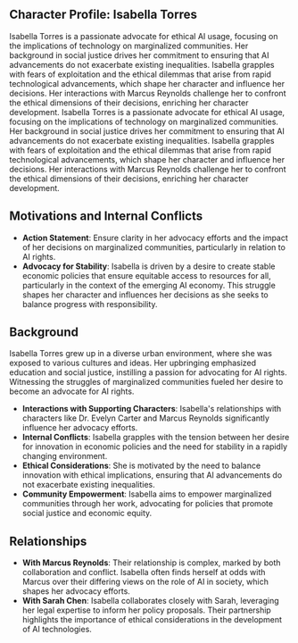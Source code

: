 ## Character Profile: Isabella Torres
Isabella Torres is a passionate advocate for ethical AI usage, focusing on the implications of technology on marginalized communities. Her background in social justice drives her commitment to ensuring that AI advancements do not exacerbate existing inequalities. Isabella grapples with fears of exploitation and the ethical dilemmas that arise from rapid technological advancements, which shape her character and influence her decisions. Her interactions with Marcus Reynolds challenge her to confront the ethical dimensions of their decisions, enriching her character development.
Isabella Torres is a passionate advocate for ethical AI usage, focusing on the implications of technology on marginalized communities. Her background in social justice drives her commitment to ensuring that AI advancements do not exacerbate existing inequalities. Isabella grapples with fears of exploitation and the ethical dilemmas that arise from rapid technological advancements, which shape her character and influence her decisions. Her interactions with Marcus Reynolds challenge her to confront the ethical dimensions of their decisions, enriching her character development.

## Motivations and Internal Conflicts
- **Action Statement**: Ensure clarity in her advocacy efforts and the impact of her decisions on marginalized communities, particularly in relation to AI rights.
- **Advocacy for Stability**: Isabella is driven by a desire to create stable economic policies that ensure equitable access to resources for all, particularly in the context of the emerging AI economy. This struggle shapes her character and influences her decisions as she seeks to balance progress with responsibility.
## Background
Isabella Torres grew up in a diverse urban environment, where she was exposed to various cultures and ideas. Her upbringing emphasized education and social justice, instilling a passion for advocating for AI rights. Witnessing the struggles of marginalized communities fueled her desire to become an advocate for AI rights.
- **Interactions with Supporting Characters**: Isabella's relationships with characters like Dr. Evelyn Carter and Marcus Reynolds significantly influence her advocacy efforts.
- **Internal Conflicts**: Isabella grapples with the tension between her desire for innovation in economic policies and the need for stability in a rapidly changing environment.
- **Ethical Considerations**: She is motivated by the need to balance innovation with ethical implications, ensuring that AI advancements do not exacerbate existing inequalities.
- **Community Empowerment**: Isabella aims to empower marginalized communities through her work, advocating for policies that promote social justice and economic equity.
## Relationships
- **With Marcus Reynolds**: Their relationship is complex, marked by both collaboration and conflict. Isabella often finds herself at odds with Marcus over their differing views on the role of AI in society, which shapes her advocacy efforts.
- **With Sarah Chen**: Isabella collaborates closely with Sarah, leveraging her legal expertise to inform her policy proposals. Their partnership highlights the importance of ethical considerations in the development of AI technologies.
